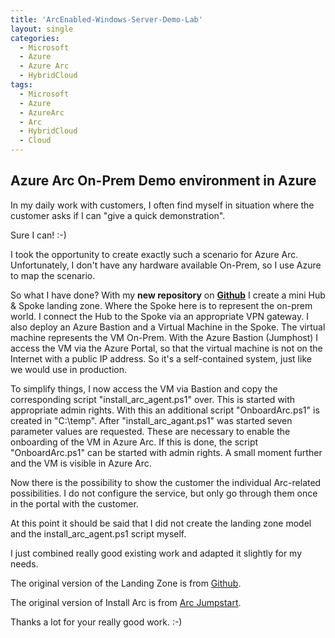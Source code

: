 ```yaml
---
title: 'ArcEnabled-Windows-Server-Demo-Lab'
layout: single
categories:
  - Microsoft
  - Azure
  - Azure Arc
  - HybridCloud
tags:
  - Microsoft
  - Azure
  - AzureArc
  - Arc
  - HybridCloud
  - Cloud
---
```


## Azure Arc On-Prem Demo environment in Azure

In my daily work with customers, I often find myself in situation where the customer asks if I can "give a quick demonstration".

Sure I can! :-)

I took the opportunity to create exactly such a scenario for Azure Arc.
Unfortunately, I don't have any hardware available On-Prem, so I use Azure to map the scenario. 

So what I have done?
With my **new repository** on **[Github](https://github.com/chtwilfer/Arc-enabledWinServersDemoLab/blob/main/README.md)** I create a mini Hub & Spoke landing zone. Where the Spoke here is to represent the on-prem world.
I connect the Hub to the Spoke via an appropriate VPN gateway. I also deploy an Azure Bastion and a Virtual Machine in the Spoke. The virtual machine represents the VM On-Prem.
With the Azure Bastion (Jumphost) I access the VM via the Azure Portal, so that the virtual machine is not on the Internet with a public IP address.
So it's a self-contained system, just like we would use in production. 

To simplify things, I now access the VM via Bastion and copy the corresponding script "install_arc_agent.ps1" over. This is started with appropriate admin rights.
With this an additional script "OnboardArc.ps1" is created in "C:\temp". After "install_arc_agant.ps1" was started seven parameter values are requested.
These are necessary to enable the onboarding of the VM in Azure Arc. If this is done, the script "OnboardArc.ps1" can be started with admin rights.
A small moment further and the VM is visible in Azure Arc.

Now there is the possibility to show the customer the individual Arc-related possibilities. I do not configure the service, but only go through them once in the portal with the customer. 

At this point it should be said that I did not create the landing zone model and the install_arc_agent.ps1 script myself.

I just combined really good existing work and adapted it slightly for my needs.

The original version of the Landing Zone is from [Github](https://github.com/PieterbasNagengast/Azure-HubSpoke-LabBuilder).

The original version of Install Arc is from [Arc Jumpstart](https://azurearcjumpstart.io/azure_arc_jumpstart/azure_arc_servers/azure/azure_arm_template_win/).

Thanks a lot for your really good work. :-)
